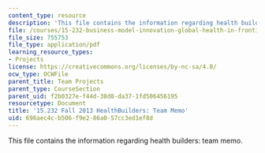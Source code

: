 ```yaml
---
content_type: resource
description: 'This file contains the information regarding health builders: team memo.'
file: /courses/15-232-business-model-innovation-global-health-in-frontier-markets-fall-2013/696aec4cb506f9e286a057cc3ed1ef8d_MIT15_232F13_t4_memo.pdf
file_size: 755753
file_type: application/pdf
learning_resource_types:
- Projects
license: https://creativecommons.org/licenses/by-nc-sa/4.0/
ocw_type: OCWFile
parent_title: Team Projects
parent_type: CourseSection
parent_uid: f2b0327e-f44d-38d8-da37-1fd506456195
resourcetype: Document
title: '15.232 Fall 2013 HealthBuilders: Team Memo'
uid: 696aec4c-b506-f9e2-86a0-57cc3ed1ef8d
---
```

This file contains the information regarding health builders: team memo.